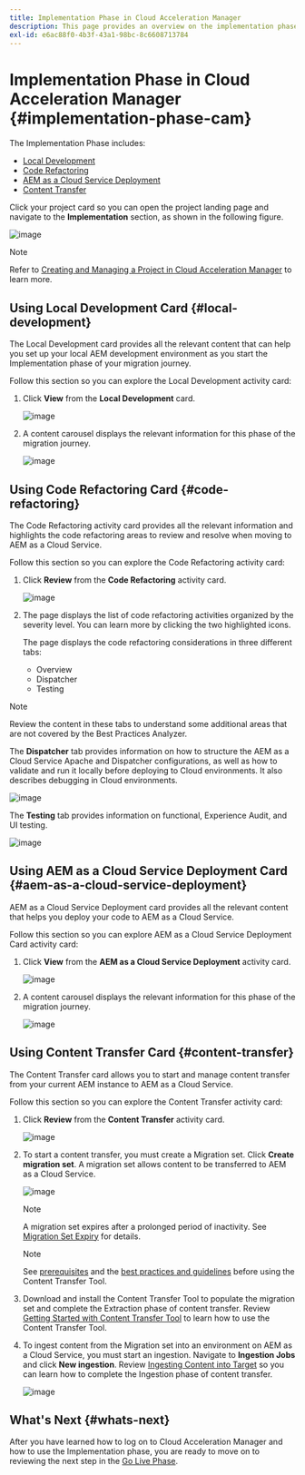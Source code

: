 ```yaml
---
title: Implementation Phase in Cloud Acceleration Manager
description: This page provides an overview on the implementation phase in Cloud Acceleration Manager.
exl-id: e6ac88f0-4b3f-43a1-98bc-8c6608713784
---
```

# Implementation Phase in Cloud Acceleration Manager {#implementation-phase-cam}

The Implementation Phase includes:

* [Local Development](#local-development)
* [Code Refactoring](#code-refactoring)
* [AEM as a Cloud Service Deployment](#aem-as-a-cloud-service-deployment)
* [Content Transfer](#content-transfer)


Click your project card so you can open the project landing page and navigate to the **Implementation** section, as shown in the following figure.

   ![image](/help/journey-migration/cloud-acceleration-manager/assets/implementation-1.png)

   >[!NOTE]
   >Refer to [Creating and Managing a Project in Cloud Acceleration Manager](getting-started-cam.md#create-project) to learn more.


## Using Local Development Card {#local-development}

The Local Development card provides all the relevant content that can help you set up your local AEM development environment as you start the Implementation phase of your migration journey.

Follow this section so you can explore the Local Development activity card:

1. Click **View** from the **Local Development** card.

   ![image](/help/journey-migration/cloud-acceleration-manager/assets/implementation-2.png)

1. A content carousel displays the relevant information for this phase of the migration journey.

   ![image](/help/journey-migration/cloud-acceleration-manager/assets/implementation-3.png)


## Using Code Refactoring Card {#code-refactoring}

The Code Refactoring activity card provides all the relevant information and highlights the code refactoring areas to review and resolve when moving to AEM as a Cloud Service.

Follow this section so you can explore the Code Refactoring activity card:

1. Click **Review** from the **Code Refactoring** activity card.

   ![image](/help/journey-migration/cloud-acceleration-manager/assets/implementation-4.png)

1. The page displays the list of code refactoring activities organized by the severity level. You can learn more by clicking the two highlighted icons. 

   The page displays the code refactoring considerations in three different tabs: 

   * Overview
   * Dispatcher
   * Testing

  >[!NOTE]
  >Review the content in these tabs to understand some additional areas that are not covered by the Best Practices Analyzer.
   
   The **Dispatcher** tab provides information on how to structure the AEM as a Cloud Service Apache and Dispatcher configurations, as well as how to validate and run it locally before deploying to Cloud environments. It also describes debugging in Cloud environments.
   
   ![image](/help/journey-migration/cloud-acceleration-manager/assets/coderefactoring-2.png)

   The **Testing** tab provides information on functional, Experience Audit, and UI testing.
   
   ![image](/help/journey-migration/cloud-acceleration-manager/assets/coderefactoring-3.png)

   
## Using AEM as a Cloud Service Deployment Card {#aem-as-a-cloud-service-deployment}

AEM as a Cloud Service Deployment card provides all the relevant content that helps you deploy your code to AEM as a Cloud Service.

Follow this section so you can explore AEM as a Cloud Service Deployment Card activity card:

1. Click **View** from the **AEM as a Cloud Service Deployment** activity card.

   ![image](/help/journey-migration/cloud-acceleration-manager/assets/implementation-6.png)

1. A content carousel displays the relevant information for this phase of the migration journey.

   ![image](/help/journey-migration/cloud-acceleration-manager/assets/aem-deployment-card.png)


## Using Content Transfer Card {#content-transfer}

The Content Transfer card allows you to start and manage content transfer from your current AEM instance to AEM as a Cloud Service. 

Follow this section so you can explore the Content Transfer activity card:

1. Click **Review** from the **Content Transfer** activity card.

   ![image](/help/journey-migration/cloud-acceleration-manager/assets/contenttransfer-1.png)

1. To start a content transfer, you must create a Migration set. Click **Create migration set**. A migration set allows content to be transferred to AEM as a Cloud Service. 

   ![image](/help/journey-migration/cloud-acceleration-manager/assets/contenttransfer-2.png)

   >[!NOTE]
   >A migration set expires after a prolonged period of inactivity. See [Migration Set Expiry](/help/journey-migration/content-transfer-tool/using-content-transfer-tool/overview-content-transfer-tool.md#migration-set-expiry) for details.

   >[!NOTE]
   >See [prerequisites](https://experienceleague.adobe.com/docs/experience-manager-cloud-service/content/migration-journey/cloud-migration/content-transfer-tool/prerequisites-content-transfer-tool.html) and the [best practices and guidelines](https://experienceleague.adobe.com/docs/experience-manager-cloud-service/content/migration-journey/cloud-migration/content-transfer-tool/overview-content-transfer-tool.html) before using the Content Transfer Tool.

1. Download and install the Content Transfer Tool to populate the migration set and complete the Extraction phase of content transfer. Review [Getting Started with Content Transfer Tool](https://experienceleague.adobe.com/docs/experience-manager-cloud-service/content/migration-journey/cloud-migration/content-transfer-tool/getting-started-content-transfer-tool.html) to learn how to use the Content Transfer Tool.

1. To ingest content from the Migration set into an environment on AEM as a Cloud Service, you must start an ingestion. Navigate to **Ingestion Jobs** and click **New ingestion**. Review [Ingesting Content into Target](https://experienceleague.adobe.com/docs/experience-manager-cloud-service/content/migration-journey/cloud-migration/content-transfer-tool/ingesting-content.html) so you can learn how to complete the Ingestion phase of content transfer.

   ![image](/help/journey-migration/cloud-acceleration-manager/assets/contenttransfer-3.png)

<!--### Estimating Content Transfer Time {#calculating}

A Content Transfer Tool calculator has been provided to estimate how long it could take to complete the content transfer activity. You can use the content repository size slider to select the size that applies to your project. The transfer times vary for the extraction and ingestion phases. 

   ![image](/help/journey-migration/cloud-acceleration-manager/assets/contenttransfer-4.png)

   >[!NOTE]
   >These times are estimates only. Factor such as network speeds and time to scale up instances have not been accounted for in these estimates.

To estimate the size of the AEM Repository, you can run the Disk Usage report under `http://HOST:PORT/etc/reports/diskusage.html`. 

You can also estimate the size of specific repository paths by using the `path` parameter, for example, `http://HOST:PORT/etc/reports/diskusage.html?path=/content/dam`. -->

## What's Next {#whats-next}

After you have learned how to log on to Cloud Acceleration Manager and how to use the Implementation phase, you are ready to move on to reviewing the next step in the [Go Live Phase](https://experienceleague.adobe.com/docs/experience-manager-cloud-service/content/migration-journey/cloud-acceleration-manager/using-cam/cam-golive-phase.html).
